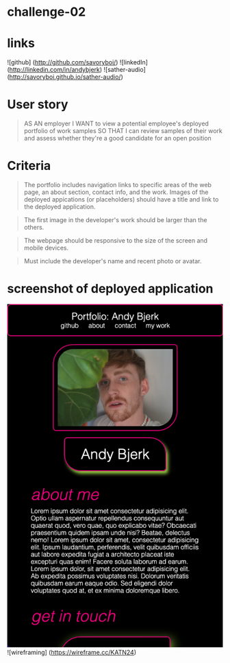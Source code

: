 # challenge-02

# links 
![github] (http://github.com/savoryboi/)
![linkedIn] (http://linkedin.com/in/andybjerk)
![sather-audio] (http://savoryboi.github.io/sather-audio/)


# User story
> AS AN employer
>I WANT to view a potential employee's deployed portfolio of work samples
>SO THAT I can review samples of their work and assess whether they're a good candidate for an open position

# Criteria
>The portfolio includes navigation links to specific areas of the web page, an about section, contact info, and the work. Images of the deployed appications (or placeholders) should have a title and link to the deployed application. 

>The first image in the developer's work should be larger than the others. 

>The webpage should be responsive to the size of the screen and mobile devices. 

>Must include the developer's name and recent photo or avatar. 

# screenshot of deployed application

![portfolio screenshot](./images/portfolio-ss.png)
![wireframing] (https://wireframe.cc/KATN24)

